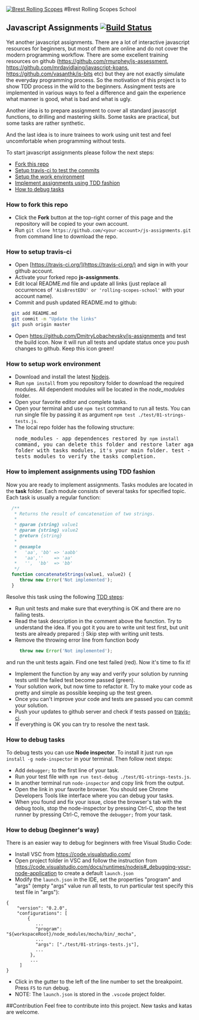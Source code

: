 [![Brest Rolling Scopes](http://brest.rollingscopes.com/images/logo_rs_text.svg)](http://brest.rollingscopes.com/)
#Brest Rolling Scopes School
## Javascript Assignments  [![Build Status](https://travis-ci.org/DmitryLobachevsky/js-assignments.svg?branch=master)](https://travis-ci.org/DmitryLobachevsky/js-assignments)

Yet another javascript assignments. There are a lot of interactive javascript resources for beginners, but most of them are online and do not cover the modern programming workflow. There are some excellent training resources on github (https://github.com/rmurphey/js-assessment, https://github.com/mrdavidlaing/javascript-koans, https://github.com/vasanthk/js-bits etc) but they are not exactly simulate the everyday programming process. So the motivation of this project is to show TDD process in the wild to the beginners. Assingment tests are implemented in various ways to feel a difference and gain the experience what manner is good, what is bad and what is ugly.

Another idea is to prepare assignment to cover all standard javascript functions, to drilling and mastering skills. Some tasks are practical, but some tasks are rather synthetic.

And the last idea is to inure trainees to work using unit test and feel uncomfortable when programming without tests.

To start javascript assignments please follow the next steps:
*  [Fork this repo](#user-content-how-to-fork-this-repo)
*  [Setup travis-ci to test the commits](#user-content-how-to-setup-travis-ci)
*  [Setup the work environment](#user-content-how-to-setup-work-environment)
*  [Implement assignments using TDD fashion](#user-content-how-to-implement-assignments-using-tdd-fashion)
*  [How to debug tasks](#how-to-debug-tasks)

### How to fork this repo
* Click the **Fork** button at the top-right corner of this page and the repository will be copied to your own account.
* Run `git clone https://github.com/<your-account>/js-assignments.git` from command line to download the repo.

### How to setup travis-ci
* Open [https://travis-ci.org/](https://travis-ci.org/) and sign in with your github account.
* Activate your forked repo **js-assignments**.
* Edit local README.md file and update all links (just replace all occurrences of `'AisBrestEDU' or 'rolling-scopes-school'` with your account name).
* Commit and push updated README.md to github:
```bash
  git add README.md
  git commit -m "Update the links"
  git push origin master
```
* Open https://github.com/DmitryLobachevsky/js-assignments and test the build icon. Now it will run all tests and update status once you push changes to github. Keep this icon green!


### How to setup work environment
* Download and install the latest [Nodejs](https://nodejs.org/en/download/stable/).
* Run `npm install` from you repository folder to download the required modules. All dependent modules will be located in the  *node_modules* folder.
* Open your favorite editor and complete tasks.
* Open your terminal and use `npm test` command to run all tests. You can run single file by passing it as argument `npm test ./test/01-strings-tests.js`.
* The local repo folder has the following structure: <pre>
    node_modules - app dependences restored by `npm install` command, you can delete this folder and restore later again.
    task - folder with tasks modules, it's your main folder.
    test - folder with tests modules to verify the tasks completion.
</pre>

### How to implement assignments using TDD fashion
Now you are ready to implement assignments. Tasks modules are located in the **task** folder. Each module consists of several tasks for specified topic. Each task is usually a regular function:
```javascript
  /**
   * Returns the result of concatenation of two strings.
   *
   * @param {string} value1
   * @param {string} value2
   * @return {string}
   *
   * @example
   *   'aa', 'bb' => 'aabb'
   *   'aa',''    => 'aa'
   *   '',  'bb'  => 'bb'
   */
  function concatenateStrings(value1, value2) {
     throw new Error('Not implemented');
  }
```
Resolve this task using the following [TDD steps](https://en.wikipedia.org/wiki/Test-driven_development#Test-driven_development_cycle):
* Run unit tests and make sure that everything is OK and there are no failing tests.
* Read the task description in the comment above the function. Try to understand the idea. If you got it you are to write unit test first, but unit tests are already prepared :) Skip step with writing unit tests.
* Remove the throwing error line from function body
```javascript
     throw new Error('Not implemented');
```
and run the unit tests again. Find one test failed (red). Now it's time to fix it!
* Implement the function by any way and verify your solution by running tests until the failed test become passed (green).
* Your solution work, but now time to refactor it. Try to make your code as pretty and simple as possible keeping up the test green.
* Once you can't improve your code and tests are passed you can commit your solution.
* Push your updates to github server and check if tests passed on [travis-ci](https://travis-ci.org/DmitryLobachevsky/js-assignments/builds).
* If everything is OK you can try to resolve the next task.

### How to debug tasks
To debug tests you can use **Node inspector**. To install it just run `npm install -g node-inspector` in your terminal. Then follow next steps:
* Add `debugger;` to the first line of your task.
* Run your test file with `npm run test-debug ./test/01-strings-tests.js`.
* In another terminal run `node-inspector` and copy link from the output.
* Open the link in your favorite browser. You should see Chrome Developers Tools like interface where you can debug your tasks.
* When you found and fix your issue, close the browser's tab with the debug tools, stop the node-inspector by pressing Ctrl-C, stop the test runner by pressing Ctrl-C, remove the `debugger;` from your task.

### How to debug (beginner's way)
There is an easier way to debug for beginners with free Visual Studio Code:
* Install VSC from https://code.visualstudio.com/
* Open project folder in VSC and follow the instruction from https://code.visualstudio.com/docs/runtimes/nodejs#_debugging-your-node-application to create a default `launch.json`
* Modify the `launch.json` in the IDE, set the properties "program" and "args" (empty "args" value run all tests, to run particular test specify this test file in "args"):
```
{
    "version": "0.2.0",
    "configurations": [
        {
           ...
           "program": "${workspaceRoot}/node_modules/mocha/bin/_mocha",
           ...
           "args": ["./test/01-strings-tests.js"],
           ...
         },
         ...
     ]
}
```
* Click in the gutter to the left of the line number to set the breakpoint. Press `F5` to run debug.
* NOTE: The `launch.json` is stored in the `.vscode` project folder.


##Contribution
Feel free to contribute into this project. New tasks and katas are welcome.

